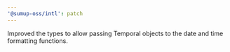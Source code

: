 ```yaml
---
'@sumup-oss/intl': patch
---
```


Improved the types to allow passing Temporal objects to the date and time formatting functions.
